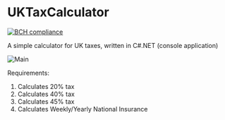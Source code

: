 # UKTaxCalculator

[![BCH compliance](https://bettercodehub.com/edge/badge/rk16449/UKTaxCalculator?branch=master)](https://bettercodehub.com/)

A simple calculator for UK taxes, written in C#.NET (console application)


![Main](../master/Screenshots/main.JPG)

Requirements:
  1. Calculates 20% tax
  2. Calculates 40% tax
  3. Calculates 45% tax
  4. Calculates Weekly/Yearly National Insurance
